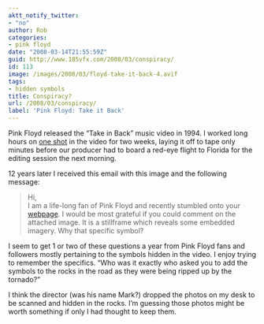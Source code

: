 ```yaml
---
aktt_notify_twitter:
- "no"
author: Rob
categories:
- pink floyd
date: "2008-03-14T21:55:59Z"
guid: http://www.185vfx.com/2008/03/conspiracy/
id: 113
image: /images/2008/03/floyd-take-it-back-4.avif
tags:
- hidden symbols
title: Conspiracy?
url: /2008/03/conspiracy/
label: 'Pink Floyd: Take it Back'
---
```


Pink Floyd released the “Take in Back” music video in 1994. I worked long hours on [one shot](/floyd.html) in the video for two weeks, laying it off to tape only minutes before our producer had to board a red-eye flight to Florida for the editing session the next morning.

12 years later I received this email with this image and the following message:

> Hi,  
> I am a life-long fan of Pink Floyd and recently stumbled onto your [webpage](<http://www.185vfx.com/floyd.html >). I would be most grateful if you could comment on the attached image. It is a stillframe which reveals some embedded imagery. Why that specific symbol?

I seem to get 1 or two of these questions a year from Pink Floyd fans and followers mostly pertaining to the symbols hidden in the video. I enjoy trying to remember the specifics. “Who was it exactly who asked you to add the symbols to the rocks in the road as they were being ripped up by the tornado?”

I think the director (was his name Mark?) dropped the photos on my desk to be scanned and hidden in the rocks. I’m guessing those photos might be worth something if only I had thought to keep them.